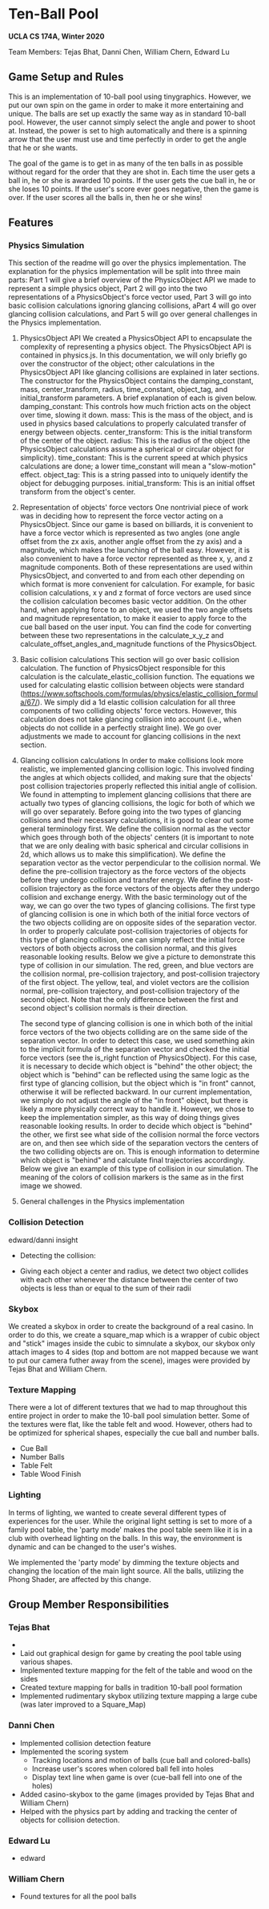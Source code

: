 # Ten-Ball Pool

**UCLA CS 174A, Winter 2020**

Team Members: Tejas Bhat, Danni Chen, William Chern, Edward Lu

## Game Setup and Rules
This is an implementation of 10-ball pool using tinygraphics. However, we put our own spin on the game in order to make it more entertaining and unique. The balls are set up exactly the same way as in standard 10-ball pool. However, the user cannot simply select the angle and power to shoot at. Instead, the power is set to high automatically and there is a spinning arrow that the user must use and time perfectly in order to get the angle that he or she wants. 

The goal of the game is to get in as many of the ten balls in as possible without regard for the order that they are shot in. Each time the user gets a ball in, he or she is awarded 10 points. If the user gets the cue ball in, he or she loses 10 points. If the user's score ever goes negative, then the game is over. If the user scores all the balls in, then he or she wins!

## Features

### Physics Simulation


This section of the readme will go over the physics implementation. The explanation for the physics implementation will be split into three main parts: Part 1 will give a brief overview of the PhysicsObject API we made to represent a simple physics object, Part 2 will go into the two representations of a PhysicsObject's force vector used, Part 3 will go into basic collision calculations ignoring glancing collisions, aPart 4 will go over glancing collision calculations, and Part 5 will go over general challenges in the Physics implementation.

1) PhysicsObject API
	We created a PhysicsObject API to encapsulate the complexity of representing a physics object. The PhysicsObject API is contained in physics.js. In this documentation, we will only briefly go over the constructor of the object; other calculations in the PhysicsObject API like glancing collisions are explained in later sections.
	The constructor for the PhysicsObject contains the damping_constant, mass, center_transform, radius, time_constant, object_tag, and initial_transform parameters. A brief explanation of each is given below.
	damping_constant: This controls how much friction acts on the object over time, slowing it down.
	mass: This is the mass of the object, and is used in physics based calculations to properly calculated transfer of energy between objects.
	center_transform: This is the initial transform of the center of the object.
	radius: This is the radius of the object (the PhysicsObject calculations assume a spherical or circular object for simplicity).
	time_constant: This is the current speed at which physics calculations are done; a lower time_constant will mean a "slow-motion" effect.
	object_tag: This is a string passed into to uniquely identify the object for debugging purposes.
	initial_transform: This is an initial offset transform from the object's center.
2) Representation of objects' force vectors
	One nontrivial piece of work was in deciding how to represent the force vector acting on a PhysicsObject. Since our game is based on billiards, it is convenient to have a force vector which is represented as two angles (one angle offset from the zx axis, another angle offset from the zy axis) and a magnitude, which makes the launching of the ball easy. However, it is also convenient to have a force vector represented as three x, y, and z magnitude components. Both of these representations are used within PhysicsObject, and converted to and from each other depending on which format is more convenient for calculation. For example, for basic collision calculations, x y and z format of force vectors are used since the collision calculation becomes basic vector addition. On the other hand, when applying force to an object, we used the two angle offsets and magnitude representation, to make it easier to apply force to the cue ball based on the user input.
	You can find the code for converting between these two representations in the calculate_x_y_z and calculate_offset_angles_and_magnitude functions of the PhysicsObject.
3) Basic collision calculations
	This section will go over basic collision calculation. The function of PhysicsObject responsible for this calculation is the calculate_elastic_collision function. 
	The equations we used for calculating elastic collision between objects were standard (https://www.softschools.com/formulas/physics/elastic_collision_formula/67/). We simply did a 1d elastic collision calculation for all three components of two colliding objects' force vectors. However, this calculation does not take glancing collision into account (i.e., when objects do not collide in a perfectly straight line). We go over adjustments we made to account for glancing collisions in the next section.
4) Glancing collision calculations
	In order to make collisions look more realistic, we implemented glancing collision logic. This involved finding the angles at which objects collided, and making sure that the objects' post collision trajectories properly reflected this initial angle of collision.
	We found in attempting to implement glancing collisions that there are actually two types of glancing collisions, the logic for both of which we will go over separately.
	Before going into the two types of glancing collisions and their necessary calculations, it is good to clear out some general terminology first. We define the collision normal as the vector which goes through both of the objects' centers (it is important to note that we are only dealing with basic spherical and circular collisions in 2d, which allows us to make this simplification). We define the separation vector as the vector perpendicular to the collision normal. We define the pre-collision trajectory as the force vectors of the objects before they undergo collision and transfer energy. We define the post-collision trajectory as the force vectors of the objects after they undergo collision and exchange energy.
	With the basic terminology out of the way, we can go over the two types of glancing collisions.
	The first type of glancing collision is one in which both of the initial force vectors of the two objects colliding are on opposite sides of the separation vector. In order to properly calculate post-collision trajectories of objects for this type of glancing collision, one can simply reflect the initial force vectors of both objects across the collision normal, and this gives reasonable looking results. Below we give a picture to demonstrate this type of collision in our simulation. The red, green, and blue vectors are the collision normal, pre-collision trajectory, and post-collision trajectory of the first object. The yellow, teal, and violet vectors are the collision normal, pre-collision trajectory, and post-collision trajectory of the second object. Note that the only difference between the first and second object's collision normals is their direction.
	
	The second type of glancing collision is one in which both of the initial force vectors of the two objects colliding are on the same side of the separation vector. In order to detect this case, we used something akin to the implicit formula of the separation vector and checked the initial force vectors (see the is_right function of PhysicsObject).  For this case, it is necessary to decide which object is "behind" the other object; the object which is "behind" can be reflected using the same logic as the first type of glancing collision, but the object which is "in front" cannot, otherwise it will be reflected backward. In our current implementation, we simply do not adjust the angle of the "in front" object, but there is likely a more physically correct way to handle it. However, we chose to keep the implementation simpler, as this way of doing things gives reasonable looking results. In order to decide which object is "behind" the other, we first see what side of the collision normal the force vectors are on, and then see which side of the separation vectors the centers of the two colliding objects are on. This is enough information to determine which object is "behind" and calculate final trajectories accordingly. Below we give an example of this type of collision in our simulation. The meaning of the colors of collision markers is the same as in the first image we showed.
	
	
5) General challenges in the Physics implementation

### Collision Detection

edward/danni insight

- Detecting the collision: 
 * Giving each object a center and radius, we detect two object collides with each other whenever the distance between the center of two objects is less than or equal to the sum of their radii

### Skybox

We created a skybox in order to create the background of a real casino. In order to do this, we create a square_map which is a wrapper of cubic object and "stick" images inside the cubic to simnulate a skybox, our skybox only attach images to 4 sides (top and bottom are not mapped because we want to put our camera futher away from the scene), images were provided by Tejas Bhat and William Chern.

### Texture Mapping

There were a lot of different textures that we had to map throughout this entire project in order to make the 10-ball pool simulation better. Some of the textures were flat, like the table felt and wood. However, others had to be optimized for spherical shapes, especially the cue ball and number balls. 
- Cue Ball
- Number Balls
- Table Felt
- Table Wood Finish

### Lighting

In terms of lighting, we wanted to create several different types of experiences for the user. While the original light setting is set to more of a family pool table, the 'party mode' makes the pool table seem like it is in a club with overhead lighting on the balls. In this way, the environment is dynamic and can be changed to the user's wishes. 

We implemented the 'party mode' by dimming the texture objects and changing the location of the main light source. All the balls, utilizing the Phong Shader, are affected by this change.

## Group Member Responsibilities

### Tejas Bhat
- 
- Laid out graphical design for game by creating the pool table using various shapes.
- Implemented texture mapping for the felt of the table and wood on the sides 
- Created texture mapping for balls in tradition 10-ball pool formation 
- Implemented rudimentary skybox utilizing texture mapping a large cube (was later improved to a Square_Map)

### Danni Chen
* Implemented collision detection feature 
* Implemented the scoring system
    * Tracking locations and motion of balls (cue ball and colored-balls)
    * Increase user's scores when colored ball fell into holes
    * Display text line when game is over (cue-ball fell into one of the holes)
* Added casino-skybox to the game (images provided by Tejas Bhat and William Chern)
* Helped with the physics part by adding and tracking the center of objects for collision detection.

### Edward Lu
- edward

### William Chern
- Found textures for all the pool balls

